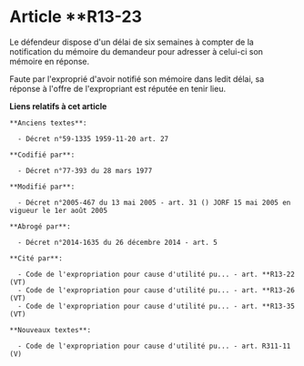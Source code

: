 # Article **R13-23

Le défendeur dispose d'un délai de six semaines à compter de la notification du mémoire du demandeur pour adresser à celui-ci
son mémoire en réponse.

Faute par l'exproprié d'avoir notifié son mémoire dans ledit délai, sa réponse à l'offre de l'expropriant est réputée en
tenir lieu.

**Liens relatifs à cet article**

	**Anciens textes**:

	  - Décret n°59-1335 1959-11-20 art. 27

	**Codifié par**:

	  - Décret n°77-393 du 28 mars 1977

	**Modifié par**:

	  - Décret n°2005-467 du 13 mai 2005 - art. 31 () JORF 15 mai 2005 en vigueur le 1er août 2005

	**Abrogé par**:

	  - Décret n°2014-1635 du 26 décembre 2014 - art. 5

	**Cité par**:

	  - Code de l'expropriation pour cause d'utilité pu... - art. **R13-22 (VT)
	  - Code de l'expropriation pour cause d'utilité pu... - art. **R13-26 (VT)
	  - Code de l'expropriation pour cause d'utilité pu... - art. **R13-35 (VT)

	**Nouveaux textes**:

	  - Code de l'expropriation pour cause d'utilité pu... - art. R311-11 (V)
